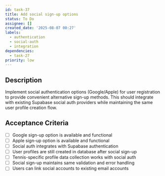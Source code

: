 ```yaml
---
id: task-37
title: Add social sign-up options
status: To Do
assignee: []
created_date: '2025-08-07 00:27'
labels:
  - authentication
  - social-auth
  - integration
dependencies:
  - task-27
priority: low
---
```


## Description

Implement social authentication options (Google/Apple) for user registration to provide convenient alternative sign-up methods. This should integrate with existing Supabase social auth providers while maintaining the same user profile creation flow.

## Acceptance Criteria

- [ ] Google sign-up option is available and functional
- [ ] Apple sign-up option is available and functional
- [ ] Social auth integrates with Supabase authentication
- [ ] User profiles are still created in database after social sign-up
- [ ] Tennis-specific profile data collection works with social auth
- [ ] Social sign-up maintains same validation and error handling
- [ ] Users can link social accounts to existing email accounts
